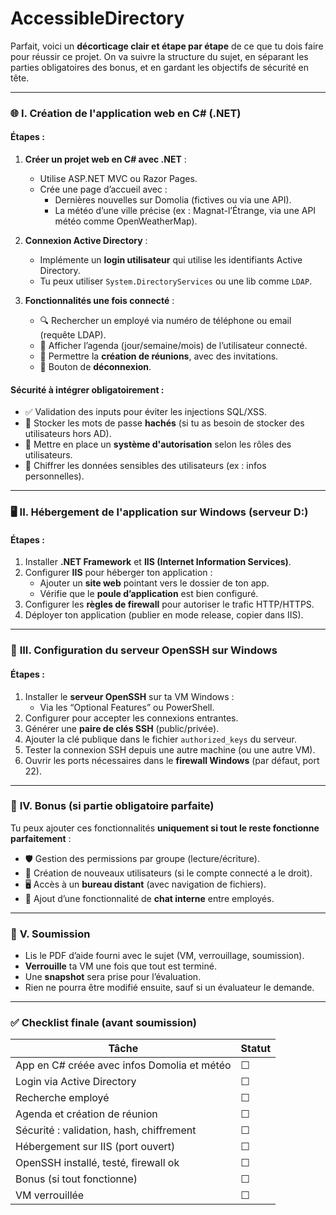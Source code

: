 # AccessibleDirectory
Parfait, voici un **décorticage clair et étape par étape** de ce que tu dois faire pour réussir ce projet. On va suivre la structure du sujet, en séparant les parties obligatoires des bonus, et en gardant les objectifs de sécurité en tête.

---

### 🌐 **I. Création de l'application web en C# (.NET)**

#### Étapes :
1. **Créer un projet web en C# avec .NET** :
   - Utilise ASP.NET MVC ou Razor Pages.
   - Crée une page d’accueil avec :
     - Dernières nouvelles sur Domolia (fictives ou via une API).
     - La météo d’une ville précise (ex : Magnat-l’Étrange, via une API météo comme OpenWeatherMap).

2. **Connexion Active Directory** :
   - Implémente un **login utilisateur** qui utilise les identifiants Active Directory.
   - Tu peux utiliser `System.DirectoryServices` ou une lib comme `LDAP`.

3. **Fonctionnalités une fois connecté** :
   - 🔍 Rechercher un employé via numéro de téléphone ou email (requête LDAP).
   - 📅 Afficher l’agenda (jour/semaine/mois) de l’utilisateur connecté.
   - 📆 Permettre la **création de réunions**, avec des invitations.
   - 🚪 Bouton de **déconnexion**.

#### Sécurité à intégrer obligatoirement :
- ✅ Validation des inputs pour éviter les injections SQL/XSS.
- 🔐 Stocker les mots de passe **hachés** (si tu as besoin de stocker des utilisateurs hors AD).
- 🔑 Mettre en place un **système d'autorisation** selon les rôles des utilisateurs.
- 🔏 Chiffrer les données sensibles des utilisateurs (ex : infos personnelles).

---

### 🖥️ **II. Hébergement de l'application sur Windows (serveur D:)**

#### Étapes :
1. Installer **.NET Framework** et **IIS (Internet Information Services)**.
2. Configurer **IIS** pour héberger ton application :
   - Ajouter un **site web** pointant vers le dossier de ton app.
   - Vérifie que le **poule d’application** est bien configuré.
3. Configurer les **règles de firewall** pour autoriser le trafic HTTP/HTTPS.
4. Déployer ton application (publier en mode release, copier dans IIS).

---

### 🔐 **III. Configuration du serveur OpenSSH sur Windows**

#### Étapes :
1. Installer le **serveur OpenSSH** sur ta VM Windows :
   - Via les “Optional Features” ou PowerShell.
2. Configurer pour accepter les connexions entrantes.
3. Générer une **paire de clés SSH** (public/privée).
4. Ajouter la clé publique dans le fichier `authorized_keys` du serveur.
5. Tester la connexion SSH depuis une autre machine (ou une autre VM).
6. Ouvrir les ports nécessaires dans le **firewall Windows** (par défaut, port 22).

---

### 🎁 **IV. Bonus (si partie obligatoire parfaite)**

Tu peux ajouter ces fonctionnalités **uniquement si tout le reste fonctionne parfaitement** :
- 🛡️ Gestion des permissions par groupe (lecture/écriture).
- 👤 Création de nouveaux utilisateurs (si le compte connecté a le droit).
- 🖥️ Accès à un **bureau distant** (avec navigation de fichiers).
- 💬 Ajout d’une fonctionnalité de **chat interne** entre employés.

---

### 🧾 **V. Soumission**

- Lis le PDF d’aide fourni avec le sujet (VM, verrouillage, soumission).
- **Verrouille** ta VM une fois que tout est terminé.
- Une **snapshot** sera prise pour l’évaluation.
- Rien ne pourra être modifié ensuite, sauf si un évaluateur le demande.

---

### ✅ Checklist finale (avant soumission)

| Tâche | Statut |
|------|--------|
| App en C# créée avec infos Domolia et météo | ☐ |
| Login via Active Directory | ☐ |
| Recherche employé | ☐ |
| Agenda et création de réunion | ☐ |
| Sécurité : validation, hash, chiffrement | ☐ |
| Hébergement sur IIS (port ouvert) | ☐ |
| OpenSSH installé, testé, firewall ok | ☐ |
| Bonus (si tout fonctionne) | ☐ |
| VM verrouillée | ☐ |
